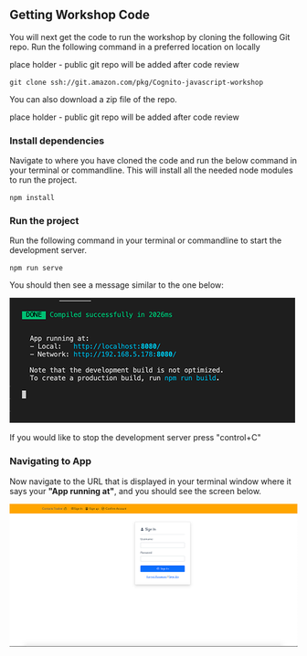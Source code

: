 ## Getting Workshop Code

You will next get the code to run the workshop by cloning the following Git repo. Run the following command in a preferred location on locally

place holder - public git repo will be added after code review

```
git clone ssh://git.amazon.com/pkg/Cognito-javascript-workshop
```

You can also download a zip file of the repo.

place holder - public git repo will be added after code review

### Install dependencies

Navigate to where you have cloned the code and run the below command in your terminal or commandline. This will install all the needed node modules to run the project.

```
npm install
```

### Run the project

Run the following command in your terminal or commandline to start the development server.

```
npm run serve
```

You should then see a message similar to the one below:

![npm run](../images/npm-run.png)

If you would like to stop the development server press "control+C"

### Navigating to App

Now navigate to the URL that is displayed in your terminal window where it says your **"App running at"**, and you should see the screen below.

![home page](../images/home-page.png)
